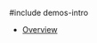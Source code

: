 #include demos-intro

- [Overview](https://js.devexpress.com/Demos/WidgetsGallery/Demo/Switch/Overview/)